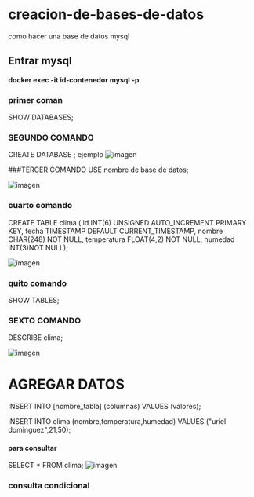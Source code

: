 # creacion-de-bases-de-datos
como  hacer una base de datos mysql

## Entrar mysql
**docker exec -it id-contenedor mysql -p**

### primer coman
SHOW DATABASES;

### SEGUNDO COMANDO 
CREATE DATABASE <Nombre de la base de datos>;
ejemplo
![imagen](https://github.com/URIEL0ARTURO0DOMINGUEZ0VELAZQUEZ/creacion-de-bases-de-datos/assets/136390705/7c6f6846-b562-41fc-8ddc-ac5187b72e49)

###TERCER COMANDO
USE nombre de base de datos;

![imagen](https://github.com/URIEL0ARTURO0DOMINGUEZ0VELAZQUEZ/creacion-de-bases-de-datos/assets/136390705/0fa964e9-215e-4498-96d0-f8f59454b556)

### cuarto comando

CREATE TABLE clima ( id INT(6) UNSIGNED AUTO_INCREMENT PRIMARY KEY, fecha TIMESTAMP DEFAULT CURRENT_TIMESTAMP, nombre CHAR(248) NOT NULL, temperatura FLOAT(4,2) NOT NULL, humedad INT(3)NOT NULL);

![imagen](https://github.com/URIEL0ARTURO0DOMINGUEZ0VELAZQUEZ/creacion-de-bases-de-datos/assets/136390705/0b995683-d08e-4316-b687-2a3296430910)

### quito comando
SHOW TABLES;

### SEXTO COMANDO 
DESCRIBE clima;

![imagen](https://github.com/URIEL0ARTURO0DOMINGUEZ0VELAZQUEZ/creacion-de-bases-de-datos/assets/136390705/270dc8ca-f47f-426d-a238-c0b38d7b07fe)

# AGREGAR DATOS

 INSERT INTO [nombre_tabla] (columnas) VALUES (valores);

  INSERT INTO clima (nombre,temperatura,humedad) VALUES ("uriel dominguez",21,50);
  #### para consultar
   SELECT * FROM clima;
   ![imagen](https://github.com/URIEL0ARTURO0DOMINGUEZ0VELAZQUEZ/creacion-de-bases-de-datos/assets/136390705/0d05cb52-d17c-480d-ba19-cb33ed4443cb)

### consulta condicional

